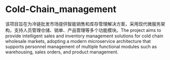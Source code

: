 # Cold-Chain_management
该项目旨在为冷链批发市场提供智能销售和库存管理解决方案，采用现代微服务架构，支持人员管理仓储、销单、产品管理等多个功能模块。The project aims to provide intelligent sales and inventory management solutions for cold chain wholesale markets, adopting a modern microservice architecture that supports personnel management of multiple functional modules such as warehousing, sales orders, and product management.
